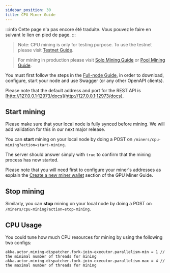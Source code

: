 ```yaml
---
sidebar_position: 30
title: CPU Miner Guide
---
```


:::info
Cette page n'a pas encore été traduite. Vous pouvez le faire en suivant le lien en pied de page.
:::

> Note: CPU mining is only for testing purpose. To use the testnet please visit [Testnet Guide](network/Testnet-Guide.md).

> For mining in production please visit [Solo Mining Guide](mining/Solo-Mining-Guide.md) or [Pool Mining Guide](mining/Pool-Mining-Guide.md).

You must first follow the steps in the [Full-node Guide](full-node/Full-Node-Starter-Guide.md), in order to download, configure, start your node and use Swagger (or any other OpenAPI clients).

Please note that the default address and port for the REST API is [http://127.0.0.1:12973/docs](http://127.0.0.1:12973/docs).

## Start mining

Please make sure that your local node is fully synced before mining. We will add validation for this in our next major release.

You can **start** mining on your local node by doing a POST on `/miners/cpu-mining?action=start-mining`.

The server should answer simply with `true` to confirm that the mining process has now started.

Please note that you will need first to configure your miner's addresses as explain the [Create a new miner wallet](mining/Solo-Mining-Guide.md#create-a-new-miner-wallet) section of the GPU Miner Guide.

## Stop mining

Similarly, you can **stop** mining on your local node by doing a POST on `/miners/cpu-mining?action=stop-mining`.

## CPU Usage

You could tune how much CPU resources for mining by using the following two configs:

    akka.actor.mining-dispatcher.fork-join-executor.parallelism-min = 1 // the minimal number of threads for mining
    akka.actor.mining-dispatcher.fork-join-executor.parallelism-max = 4 // the maximal number of threads for mining
